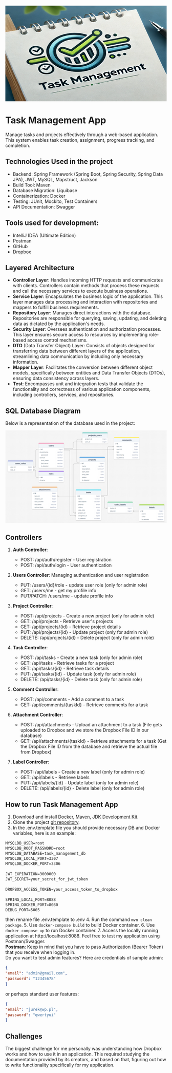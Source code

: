 ![logo_new.png](logo_new.png)
# Task Management App

Manage tasks and projects effectively through a web-based application. This system enables task creation, assignment, progress tracking, and completion.

## Technologies Used in the project
- Backend: Spring Framework (Spring Boot, Spring Security, Spring Data JPA), JWT, MySQL, Mapstruct, Jackson
- Build Tool: Maven
- Database Migration: Liquibase
- Containerization: Docker
- Testing: JUnit, Mockito, Test Containers
- API Documentation: Swagger

## Tools used for development:
- IntelliJ IDEA (Ultimate Edition)
- Postman
- GitHub
- Dropbox

## Layered Architecture
- **Controller Layer**: Handles incoming HTTP requests and communicates with clients. Controllers contain methods that process these requests and call the necessary services to execute business operations.
- **Service Layer**: Encapsulates the business logic of the application. This layer manages data processing and interaction with repositories and mappers to fulfill business requirements.
- **Repository Layer**: Manages direct interactions with the database. Repositories are responsible for querying, saving, updating, and deleting data as dictated by the application's needs.
- **Security Layer**: Oversees authentication and authorization processes. This layer ensures secure access to resources by implementing role-based access control mechanisms.
- **DTO** (Data Transfer Object) Layer: Consists of objects designed for transferring data between different layers of the application, streamlining data communication by including only necessary information.
- **Mapper Layer**: Facilitates the conversion between different object models, specifically between entities and Data Transfer Objects (DTOs), ensuring data consistency across layers.
- **Test**: Encompasses unit and integration tests that validate the functionality and correctness of various application components, including controllers, services, and repositories.

## SQL Database Diagram
Below is a representation of the database used in the project:

![task-management-db-diagram.png](task-management-db-diagram.png)

## Controllers

1. **Auth Controller**:
    - POST: /api/auth/register - User registration
    - POST: /api/auth/login - User authentication

2. **Users Controller**: Managing authentication and user registration
    - PUT: /users/{id}/role - update user role (only for admin role)
    - GET: /users/me - get my profile info
    - PUT/PATCH: /users/me - update profile info

3. **Project Controller**:
    - POST: /api/projects - Create a new project  (only for admin role)
    - GET: /api/projects - Retrieve user's projects
    - GET: /api/projects/{id} - Retrieve project details
    - PUT: /api/projects/{id} - Update project (only for admin role)
    - DELETE: /api/projects/{id} - Delete project (only for admin role)

4. **Task Controller**:
    - POST: /api/tasks - Create a new task (only for admin role)
    - GET: /api/tasks - Retrieve tasks for a project
    - GET: /api/tasks/{id} - Retrieve task details
    - PUT: /api/tasks/{id} - Update task (only for admin role)
    - DELETE: /api/tasks/{id} - Delete task (only for admin role)

5. **Comment Controller**:
    - POST: /api/comments - Add a comment to a task
    - GET: /api/comments/{taskId} - Retrieve comments for a task

6. **Attachment Controller**:
    - POST: /api/attachments - Upload an attachment to a task (File gets uploaded to Dropbox and we store the Dropbox File ID in our database)
    - GET: /api/attachments/{taskId} - Retrieve attachments for a task (Get the Dropbox File ID from the database and retrieve the actual file from Dropbox)

7. **Label Controller**:
    - POST: /api/labels - Create a new label (only for admin role)
    - GET: /api/labels - Retrieve labels
    - PUT: /api/labels/{id} - Update label (only for admin role)
    - DELETE: /api/labels/{id} - Delete label (only for admin role)

## How to run Task Management App
1. Download and install [Docker](https://www.docker.com/products/docker-desktop/), [Maven](https://maven.apache.org/download.cgi), [JDK Development Kit](https://www.oracle.com/pl/java/technologies/downloads/).
2. Clone the project [git repository](https://github.com/QbaSekowski/task-management-app.git).
3. In the .env.template file you should provide necessary DB and Docker variables, here is an example:
```mysql
MYSQLDB_USER=root
MYSQLDB_ROOT_PASSWORD=root
MYSQLDB_DATABASE=task_management_db
MYSQLDB_LOCAL_PORT=3307
MYSQLDB_DOCKER_PORT=3306

JWT_EXPIRATION=3000000
JWT_SECRET=your_secret_for_jwt_token

DROPBOX_ACCESS_TOKEN=your_access_token_to_dropbox

SPRING_LOCAL_PORT=8088
SPRING_DOCKER_PORT=8080
DEBUG_PORT=5005
```
then rename file .env.template to .env
4. Run the command `mvn clean package`.
5. Use `docker-compose build` to build Docker container.
6. Use `docker-compose up` to run Docker container.
7. Access the locally running application at http://localhost:8088.
   Feel free to test my application using Postman/Swagger.  
   **Postman**: Keep in mind that you have to pass Authorization (Bearer Token) that you receive when logging in.  
   Do you want to test admin features? Here are credentials of sample admin:
   ```json
   {
   "email": "admin@gmail.com",
   "password": "12345678"
   }
   ```
   or perhaps standard user features:
   ```json
   {
   "email": "jurek@wp.pl",
   "password": "qwertyui"
   }
   ```
## Challenges
The biggest challenge for me personally was understanding how Dropbox works and how to use it in an application. This required studying the documentation provided by its creators, and based on that, figuring out how to write functionality specifically for my application.
